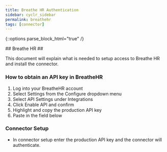 ```yaml
---
title: Breathe HR Authentication
sidebar: cyclr_sidebar
permalink: breathehr
tags: [connector]
---
```

{::options parse_block_html="true" /}
<section class="card py-5 my-5">
## Breathe HR ##

This document will explain what is needed to setup access to Breathe HR and install the connector.

### How to obtain an API key in BreatheHR
  1. Log into your BreatheHR account
  2. Select Settings from the Configure dropdown menu
  3. Select API Settings under Integrations
  4. Click Enable API and confirm
  5. Highlight and copy the production API key
  6. Paste in the field below

### Connector Setup ###
 * In connector setup enter the production API key and the connector will authenticate.

</section>
